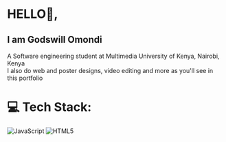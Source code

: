 # HELLO👋,

## I am Godswill Omondi <br>
 A Software engineering student at Multimedia University of Kenya, Nairobi, Kenya<br>
 I also do web and poster designs, video editing and more as you'll see in this portfolio<br>
 
# 💻 Tech Stack:
 ![JavaScript](https://img.shields.io/badge/javascript-%23323330.svg?style=for-the-badge&logo=javascript&logoColor=%23F7DF1E) ![HTML5](https://img.shields.io/badge/HTML5-%2523323330.svg?style=for-the-badge&logo=HTML5&logoColor=%1073F7DF1E)

